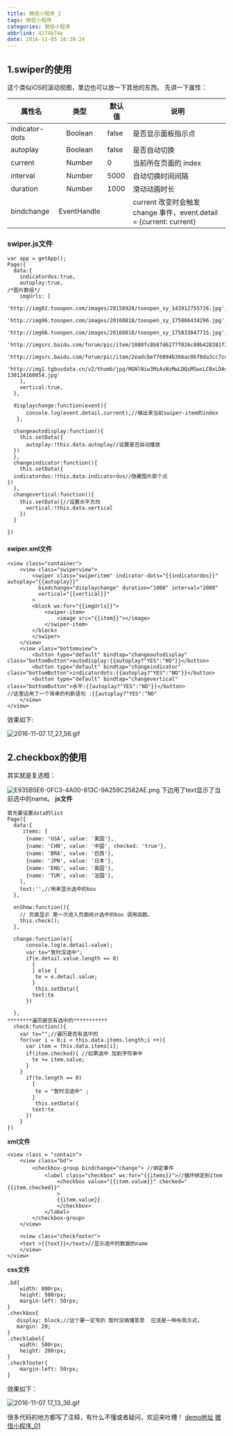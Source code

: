 ```yaml
---
title: 微信小程序_2
tags: 微信小程序
categories: 微信小程序
abbrlink: 4274b74e
date: 2016-11-05 16:39:24
---
```

## 1.swiper的使用
这个类似iOS的滚动视图，里边也可以放一下其他的东西。
先讲一下属性：


|属性名	            |                      类型 |       	        默认值	|                  说明|
| --------------- | :-----------------: |----------------------|-----------------|
|indicator-dots|	  Boolean	  |       false	        |是否显示面板指示点|
|autoplay	             |     Boolean	   |     false	      |是否自动切换|
|current	|Number|	0|	当前所在页面的 index|
|interval|	Number|	5000|	自动切换时间间隔|
|duration|	Number	|1000	|滑动动画时长|
|bindchange|	EventHandle|		|current 改变时会触发 change 事件，event.detail = {current: current}
### swiper.js文件
```
var app = getApp();
Page({
  data:{
    indicatordos:true,
    autoplay:true,
/*图片数组*/
    imgUrls: [
      'http://img02.tooopen.com/images/20150928/tooopen_sy_143912755726.jpg',
      'http://img06.tooopen.com/images/20160818/tooopen_sy_175866434296.jpg',
      'http://img06.tooopen.com/images/20160818/tooopen_sy_175833047715.jpg',
      'http://imgsrc.baidu.com/forum/pic/item/1080fc8b87d6277f026c80b428381f30e824fc46.jpg',
      'http://imgsrc.baidu.com/forum/pic/item/2eadcbef76094b366ac0bf0da3cc7cd98c109d84.jpg',
      'http://img1.tgbusdata.cn/v2/thumb/jpg/MGNlNiw3MzAsNzMwLDQsMSwxLC0xLDAscms1MA==/u/olpic.tgbusdata.cn/uploads/allimg/130124/62-130124160054.jpg'
    ],
    vertical:true,
  },
  
  displaychange:function(event){
      console.log(event.detail.current);//输出来当前swiper-item的index
   },

  changeautodisplay:function(){
    this.setData({
      autoplay:!this.data.autoplay//设置是否自动播放
  })
  },
  changeindicator:function(){
    this.setData({
  indicatordos:!this.data.indicatordos//隐藏图片那个点
})
  },
  changevertical:function(){
    this.setData({//设置水平方向
      vertical:!this.data.vertical
    })
  }

})
```
#### swiper.xml文件
```
<view class="container">
    <view class="swiperview">
        <swiper class="swiperitem" indicator-dots="{{indicatordos}}" autoplay="{{autoplay}}"
          bindchange="displaychange" duration="1000" interval="2000"
          vertical="{{vertical}}"
        >
        <block wx:for="{{imgUrls}}">
            <swiper-item>
                <image src="{{item}}"></image>
            </swiper-item>
        </block>
        </swiper>
    </view>
    <view vlass="bottomview">
        <button type="default" bindtap="changeautodisplay" class="bottomButton">autodisplay:{{autoplay?"YES":"NO"}}</button>
        <button type="default" bindtap="changeindicator" class="bottomButton">indicatordots:{{autoplay?"YES":"NO"}}</button>
        <button type="default" bindtap="changevertical" class="bottomButton">水平:{{autoplay?"YES":"NO"}}</button>
//这里边用了一个简单的判断语句 :{{autoplay?"YES":"NO"
    </view>
</view>
```
效果如下:

![2016-11-07 17_27_56.gif](http://upload-images.jianshu.io/upload_images/783986-f75545234a080c18.gif?imageMogr2/auto-orient/strip)




## 2.checkbox的使用
其实就是复选框：

![E935B5E6-0FC3-4A00-813C-9A259C2582AE.png](http://upload-images.jianshu.io/upload_images/783986-26e5a47de1bf531a.png?imageMogr2/auto-orient/strip%7CimageView2/2/w/1240)
下边用了text显示了当前选中的name。
**js文件**
```
首先要设置data的list
Page({
  data:{
     items: [
      {name: 'USA', value: '美国'},
      {name: 'CHN', value: '中国', checked: 'true'},
      {name: 'BRA', value: '巴西'},
      {name: 'JPN', value: '日本'},
      {name: 'ENG', value: '英国'},
      {name: 'TUR', value: '法国'},
    ],
    text:'',//用来显示选中的box
  },
  
  onShow:function(){
    // 页面显示 第一次进入页面统计选中的box 调用函数。
    this.check();
  },
  
  change:function(e){
      console.log(e.detail.value);
      var te="暂时没选中";
      if(e.detail.value.length == 0)
        { 
        } else {
         te = e.detail.value;
        }
         this.setData({
        text:te
      })
      
  },
********遍历是否有选中的***********
  check:function(){
    var te="";//遍历是否有选中的
    for(var i = 0;i < this.data.items.length;i ++){
      var item = this.data.items[i];
      if(item.checked){ //如果选中 加到字符串中
        te += item.value;
      }
    }
      if(te.length == 0)
        { 
         te = "暂时没选中" ;
        }
         this.setData({
        text:te
      })
    }
})
```


**xml文件**
```
<view class = "contain">
    <view class="bd">
        <checkbox-group bindchange="change"> //绑定事件
            <label class="checkbox" wx:for="{{items}}">//循环绑定到item
                <checkbox value="{{item.value}}" checked="{{item.checked}}"
                > 
                {{item.value}}
                </checkbox>
            </label>
        </checkbox-group>
    </view>

    <view class="checkfooter">
    <text >{{text}}</text>//显示选中的数据的name
    </view>
</view>
```

**css文件**
```
.bd{
    width: 800rpx;
    height: 500rpx;
    margin-left: 50rpx;
}
.checkbox{
   display: block;//这个要一定写的 暂时没搞懂意思  应该是一种布局方式。
   margin: 20;
}
.checklabel{
    width: 500rpx;
    height: 200rpx;
}
.checkfooter{
    margin-left: 50rpx;
}
```
效果如下：

![2016-11-07 17_13_36.gif](http://upload-images.jianshu.io/upload_images/783986-274e66a04bdd68da.gif?imageMogr2/auto-orient/strip)

很多代码的地方都写了注释，有什么不懂或者疑问，欢迎来吐槽！
[demo地址](https://github.com/ifgyong/WeChatDemo)
[微信小程序_01](http://fgyong.cn/2016/11/04/%E5%BE%AE%E4%BF%A1%E5%B0%8F%E7%A8%8B%E5%BA%8F_01/)
